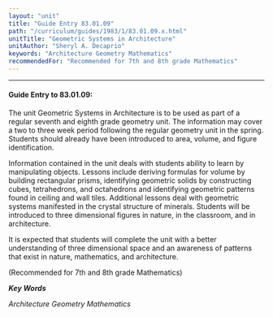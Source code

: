 ```yaml
---
layout: "unit"
title: "Guide Entry 83.01.09"
path: "/curriculum/guides/1983/1/83.01.09.x.html"
unitTitle: "Geometric Systems in Architecture"
unitAuthor: "Sheryl A. Decaprio"
keywords: "Architecture Geometry Mathematics"
recommendedFor: "Recommended for 7th and 8th grade Mathematics"
---
```

<body>
<hr/>
<h4>
Guide Entry to 83.01.09:
</h4>
The unit Geometric Systems in Architecture is to be used as part of a regular seventh and eighth grade geometry unit.  The information may cover a two to three week period following the regular geometry unit in the spring.  Students should already have been introduced to area, volume, and figure identification.
<p>
Information contained in the unit deals with students ability to learn by manipulating objects.  Lessons include deriving formulas for volume by building rectangular prisms, identifying geometric solids by constructing cubes, tetrahedrons, and octahedrons and identifying geometric patterns found in ceiling and wall tiles.  Additional lessons deal with geometric systems manifested in the crystal structure of minerals.  Students will be introduced to three dimensional figures in nature, in the classroom, and in architecture.
</p>
<p>
It is expected that students will complete the unit with a better understanding of three dimensional space and an awareness of patterns that exist in nature, mathematics, and architecture.
</p>
<p>
(Recommended for 7th and 8th grade Mathematics)
</p>
<p>
<b>
<i>
Key Words
</i>
</b>
<br/>
</p>
<p>
<i>
Architecture Geometry Mathematics
</i>
</p>
</body>